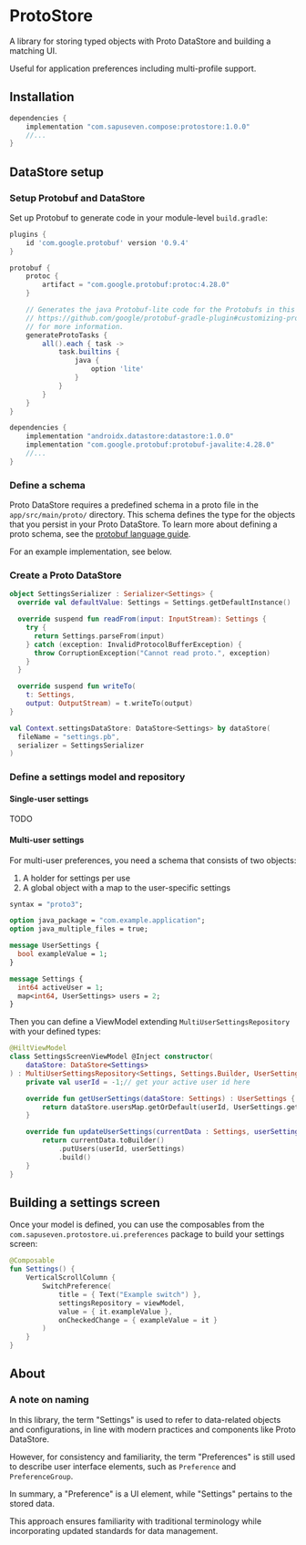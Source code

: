 # ProtoStore

A library for storing typed objects with Proto DataStore and building a matching UI.

Useful for application preferences including multi-profile support.

## Installation

```groovy
dependencies {
    implementation "com.sapuseven.compose:protostore:1.0.0"
    //...
}
```

## DataStore setup

### Setup Protobuf and DataStore

Set up Protobuf to generate code in your module-level `build.gradle`:

```groovy
plugins {
	id 'com.google.protobuf' version '0.9.4'
}

protobuf {
    protoc {
        artifact = "com.google.protobuf:protoc:4.28.0"
    }

    // Generates the java Protobuf-lite code for the Protobufs in this project. See
    // https://github.com/google/protobuf-gradle-plugin#customizing-protobuf-compilation
    // for more information.
    generateProtoTasks {
        all().each { task ->
            task.builtins {
                java {
                    option 'lite'
                }
            }
        }
    }
}

dependencies {
    implementation "androidx.datastore:datastore:1.0.0"
    implementation "com.google.protobuf:protobuf-javalite:4.28.0"
    //...
}
```

### Define a schema

Proto DataStore requires a predefined schema in a proto file in the `app/src/main/proto/` directory.
This schema defines the type for the objects that you persist in your Proto DataStore.
To learn more about defining a proto schema, see the [protobuf language guide](https://developers.google.com/protocol-buffers/docs/proto3).

For an example implementation, see below.

### Create a Proto DataStore

```kotlin
object SettingsSerializer : Serializer<Settings> {
  override val defaultValue: Settings = Settings.getDefaultInstance()

  override suspend fun readFrom(input: InputStream): Settings {
    try {
      return Settings.parseFrom(input)
    } catch (exception: InvalidProtocolBufferException) {
      throw CorruptionException("Cannot read proto.", exception)
    }
  }

  override suspend fun writeTo(
    t: Settings,
    output: OutputStream) = t.writeTo(output)
}

val Context.settingsDataStore: DataStore<Settings> by dataStore(
  fileName = "settings.pb",
  serializer = SettingsSerializer
)
```

### Define a settings model and repository

#### Single-user settings

TODO

#### Multi-user settings

For multi-user preferences, you need a schema that consists of two objects:
1. A holder for settings per use
2. A global object with a map to the user-specific settings

```protobuf
syntax = "proto3";

option java_package = "com.example.application";
option java_multiple_files = true;

message UserSettings {
  bool exampleValue = 1;
}

message Settings {
  int64 activeUser = 1;
  map<int64, UserSettings> users = 2;
}
```

Then you can define a ViewModel extending `MultiUserSettingsRepository` with your defined types:

```kotlin
@HiltViewModel
class SettingsScreenViewModel @Inject constructor(
	dataStore: DataStore<Settings>
) : MultiUserSettingsRepository<Settings, Settings.Builder, UserSettings, UserSettings.Builder>(dataStore) {
	private val userId = -1;// get your active user id here

	override fun getUserSettings(dataStore: Settings) : UserSettings {
		return dataStore.usersMap.getOrDefault(userId, UserSettings.getDefaultInstance())
	}

	override fun updateUserSettings(currentData : Settings, userSettings: UserSettings) : Settings {
		return currentData.toBuilder()
			.putUsers(userId, userSettings)
			.build()
	}
}
```

## Building a settings screen

Once your model is defined, you can use the composables from the `com.sapuseven.protostore.ui.preferences` package
to build your settings screen:

```kotlin
@Composable
fun Settings() {
    VerticalScrollColumn {
        SwitchPreference(
            title = { Text("Example switch") },
            settingsRepository = viewModel,
            value = { it.exampleValue },
            onCheckedChange = { exampleValue = it }
        )
    }
}
```

## About

### A note on naming

In this library, the term "Settings" is used to refer to data-related objects and configurations,
in line with modern practices and components like Proto DataStore.

However, for consistency and familiarity, the term "Preferences" is still used to describe user interface elements,
such as `Preference` and `PreferenceGroup`.

In summary, a "Preference" is a UI element, while "Settings" pertains to the stored data.

This approach ensures familiarity with traditional terminology while incorporating updated standards for data management.
